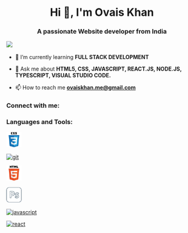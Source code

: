<h1 align="center">Hi 👋, I'm Ovais Khan</h1>
<h3 align="center">A passionate Website developer from India</h3>

<p align="left"> <img src="https://komarev.com/ghpvc/?username=mdashraf9870&label=Profile%20views&color=0e75b6&style=flat" /> </p>

- 🌱 I’m currently learning **FULL STACK DEVELOPMENT**

- 💬 Ask me about **HTML5, CSS, JAVASCRIPT, REACT.JS, NODE.JS, TYPESCRIPT, VISUAL STUDIO CODE.**

- 📫 How to reach me **ovaiskhan.me@gmail.com**

<h3 align="left">Connect with me:</h3>
<p align="left">
</p>

<h3 align="left">Languages and Tools:</h3>
<p align="left">

<a href="https://www.w3schools.com/css/" target="_blank" rel="noreferrer"> <img src="https://raw.githubusercontent.com/devicons/devicon/master/icons/css3/css3-original-wordmark.svg" alt="css3" width="40" height="40"/> </a> 

<a href="https://git-scm.com/" target="_blank" rel="noreferrer"> <img src="https://www.vectorlogo.zone/logos/git-scm/git-scm-icon.svg" alt="git" width="40" height="40"/></a>

<a href="https://www.w3.org/html/" target="_blank" rel="noreferrer"> <img src="https://raw.githubusercontent.com/devicons/devicon/master/icons/html5/html5-original-wordmark.svg" alt="html5" width="40" height="40"/> </a>

<a href="https://www.photoshop.com/en" target="_blank" rel="noreferrer"> <img src="https://raw.githubusercontent.com/devicons/devicon/master/icons/photoshop/photoshop-line.svg" alt="photoshop" width="40" height="40"/> </a>

<a href="https://developer.mozilla.org/en-US/docs/Web/JavaScript" target="_blank" rel="noreferrer"> <img src="https://pawan-personal-portfolio.vercel.app/assets/JavaScript-DJTE1fL7.png" alt="javascript" width="40" height="40"/> </a>


<a href="https://react.dev/" target="_blank" rel="noreferrer"> <img src="https://pawan-personal-portfolio.vercel.app/assets/React-CdrPibm4.png" alt="react" width="40" height="40"/> </a>
</p>
